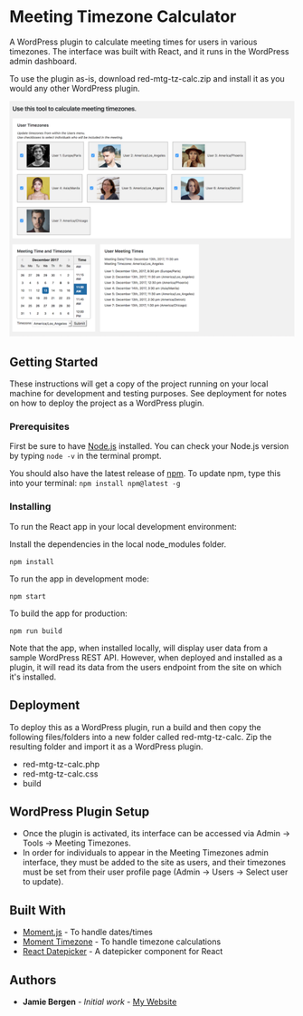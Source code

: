 # Meeting Timezone Calculator

A WordPress plugin to calculate meeting times for users in various timezones. The interface was built with React, and it runs in the WordPress admin dashboard.

To use the plugin as-is, download red-mtg-tz-calc.zip and install it as you would any other WordPress plugin.

![screenshot of user interface](https://github.com/jamiebergen/meeting-timezones/blob/master/mtg-tz-calc.png)

## Getting Started

These instructions will get a copy of the project running on your local machine for development and testing purposes. See deployment for notes on how to deploy the project as a WordPress plugin.

### Prerequisites

First be sure to have [Node.js](https://nodejs.org/en/) installed. You can check your Node.js version by typing `node -v` in the terminal prompt.

You should also have the latest release of [npm](https://npmjs.org). To update npm, type this into your terminal: `npm install npm@latest -g`

### Installing

To run the React app in your local development environment:

Install the dependencies in the local node_modules folder.

```
npm install
```

To run the app in development mode:

```
npm start
```

To build the app for production:

```
npm run build
```

Note that the app, when installed locally, will display user data from a sample WordPress REST API. However, when deployed and installed as a plugin, it will read its data from the users endpoint from the site on which it's installed.

## Deployment

To deploy this as a WordPress plugin, run a build and then copy the following files/folders into a new folder called red-mtg-tz-calc. Zip the resulting folder and import it as a WordPress plugin.

* red-mtg-tz-calc.php
* red-mtg-tz-calc.css
* build

## WordPress Plugin Setup

* Once the plugin is activated, its interface can be accessed via Admin -> Tools -> Meeting Timezones.
* In order for individuals to appear in the Meeting Timezones admin interface, they must be added to the site as users, and their timezones must be set from their user profile page (Admin -> Users -> Select user to update).

## Built With

* [Moment.js](https://momentjs.com/) - To handle dates/times
* [Moment Timezone](https://momentjs.com/timezone/) - To handle timezone calculations
* [React Datepicker](https://github.com/Hacker0x01/react-datepicker) - A datepicker component for React

## Authors

* **Jamie Bergen** - *Initial work* - [My Website](https://jamiebergen.com/)

